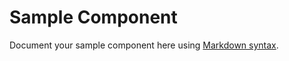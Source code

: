 # Sample Component

Document your sample component here using [Markdown syntax](https://daringfireball.net/projects/markdown/syntax).
